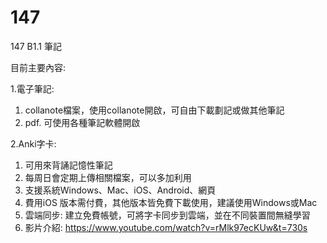 # 147
147 B1.1 筆記

目前主要內容:

1.電子筆記:
  1. collanote檔案，使用collanote開啟，可自由下載劃記或做其他筆記
  2. pdf. 可使用各種筆記軟體開啟

2.Anki字卡:
  1. 可用來背誦記憶性筆記
  2. 每周日會定期上傳相關檔案，可以多加利用
  3. 支援系統Windows、Mac、iOS、Android、網頁
  4. 費用iOS 版本需付費，其他版本皆免費下載使用，建議使用Windows或Mac
  5. 雲端同步: 建立免費帳號，可將字卡同步到雲端，並在不同裝置間無縫學習
  6. 影片介紹: https://www.youtube.com/watch?v=rMlk97ecKUw&t=730s

     
